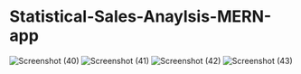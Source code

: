 # Statistical-Sales-Anaylsis-MERN-app



![Screenshot (40)](https://github.com/sonu7524/Statistical-Sales-Anaylsis-MERN-app/assets/100096513/767ce1e0-3f4d-4889-b292-6ba9fca8a7ad)
![Screenshot (41)](https://github.com/sonu7524/Statistical-Sales-Anaylsis-MERN-app/assets/100096513/7522f02f-c93f-42a0-b129-3a4daa36b09e)
![Screenshot (42)](https://github.com/sonu7524/Statistical-Sales-Anaylsis-MERN-app/assets/100096513/5c072837-b579-4c5e-b66c-440abd34dbfa)
![Screenshot (43)](https://github.com/sonu7524/Statistical-Sales-Anaylsis-MERN-app/assets/100096513/81b11396-a9a5-455f-b256-f79632633803)

